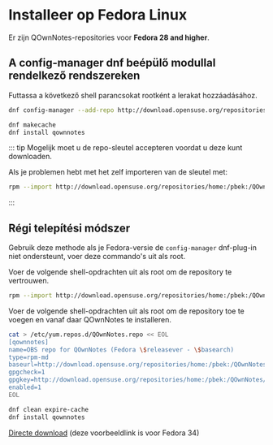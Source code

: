 # Installeer op Fedora Linux

Er zijn QOwnNotes-repositories voor **Fedora 28 and higher**.

## A config-manager dnf beépülő modullal rendelkező rendszereken

Futtassa a következő shell parancsokat rootként a lerakat hozzáadásához.

```bash
dnf config-manager --add-repo http://download.opensuse.org/repositories/home:/pbek:/QOwnNotes/Fedora_\$releasever/

dnf makecache
dnf install qownnotes
```

::: tip
Mogelijk moet u de repo-sleutel accepteren voordat u deze kunt downloaden.

Als je problemen hebt met het zelf importeren van de sleutel met:

```bash
rpm --import http://download.opensuse.org/repositories/home:/pbek:/QOwnNotes/Fedora_34/repodata/repomd.xml.key
```
:::

## Régi telepítési módszer

Gebruik deze methode als je Fedora-versie de `config-manager` dnf-plug-in niet ondersteunt, voer deze commando's uit als root.

Voer de volgende shell-opdrachten uit als root om de repository te vertrouwen.

```bash
rpm --import http://download.opensuse.org/repositories/home:/pbek:/QOwnNotes/Fedora_34/repodata/repomd.xml.key
```

Voer de volgende shell-opdrachten uit als root om de repository toe te voegen en vanaf daar QOwnNotes te installeren.

```bash
cat > /etc/yum.repos.d/QOwnNotes.repo << EOL
[qownnotes]
name=OBS repo for QOwnNotes (Fedora \$releasever - \$basearch)
type=rpm-md
baseurl=http://download.opensuse.org/repositories/home:/pbek:/QOwnNotes/Fedora_\$releasever/
gpgcheck=1
gpgkey=http://download.opensuse.org/repositories/home:/pbek:/QOwnNotes/Fedora_\$releasever/repodata/repomd.xml.key
enabled=1
EOL

dnf clean expire-cache
dnf install qownnotes
```

[Directe download](https://build.opensuse.org/package/binaries/home:pbek:QOwnNotes/desktop/Fedora_34) (deze voorbeeldlink is voor Fedora 34)
